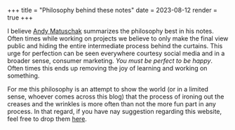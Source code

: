 +++
title = "Philosophy behind these notes"
date = 2023-08-12
render = true
+++

I believe [Andy Matuschak](https://notes.andymatuschak.org/About_these_notes?stackedNotes=z21cgR9K3UcQ5a7yPsj2RUim3oM2TzdBByZu) summarizes the philosophy best in his notes. Often times while working on projects we believe to only make the final view public and hiding the entire intermediate process behind the curtains. This urge for perfection can be seen everywhere courtesy social media and in a broader sense, consumer marketing. _You must be perfect to be happy_. Often times this ends up removing the joy of learning and working on something.

For me this philosophy is an attempt to show the world (or in a limited sense, whoever comes across this blog) that the process of ironing out the creases and the wrinkles is more often than not the more fun part in any process. In that regard, if you have nay suggestion regarding this website, feel free to drop them [here](./).
